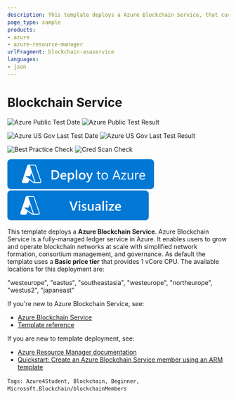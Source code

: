 ```yaml
---
description: This template deploys a Azure Blockchain Service, that currently provides support for the Ethereum Quorum ledger using the IBFT consensus mechanism.
page_type: sample
products:
- azure
- azure-resource-manager
urlFragment: blockchain-asaservice
languages:
- json
---
```

# Blockchain Service

![Azure Public Test Date](https://azurequickstartsservice.blob.core.windows.net/badges/quickstarts/microsoft.blockchain/blockchain-asaservice/PublicLastTestDate.svg)
![Azure Public Test Result](https://azurequickstartsservice.blob.core.windows.net/badges/quickstarts/microsoft.blockchain/blockchain-asaservice/PublicDeployment.svg)

![Azure US Gov Last Test Date](https://azurequickstartsservice.blob.core.windows.net/badges/quickstarts/microsoft.blockchain/blockchain-asaservice/FairfaxLastTestDate.svg)
![Azure US Gov Last Test Result](https://azurequickstartsservice.blob.core.windows.net/badges/quickstarts/microsoft.blockchain/blockchain-asaservice/FairfaxDeployment.svg)

![Best Practice Check](https://azurequickstartsservice.blob.core.windows.net/badges/quickstarts/microsoft.blockchain/blockchain-asaservice/BestPracticeResult.svg)
![Cred Scan Check](https://azurequickstartsservice.blob.core.windows.net/badges/quickstarts/microsoft.blockchain/blockchain-asaservice/CredScanResult.svg)

[![Deploy To Azure](https://raw.githubusercontent.com/Azure/azure-quickstart-templates/master/1-CONTRIBUTION-GUIDE/images/deploytoazure.svg?sanitize=true)](https://portal.azure.com/#create/Microsoft.Template/uri/https%3A%2F%2Fraw.githubusercontent.com%2FAzure%2Fazure-quickstart-templates%2Fmaster%2Fquickstarts%2Fmicrosoft.blockchain%2Fblockchain-asaservice%2Fazuredeploy.json)  [![Visualize](https://raw.githubusercontent.com/Azure/azure-quickstart-templates/master/1-CONTRIBUTION-GUIDE/images/visualizebutton.svg?sanitize=true)](http://armviz.io/#/?load=https%3A%2F%2Fraw.githubusercontent.com%2FAzure%2Fazure-quickstart-templates%2Fmaster%2Fquickstarts%2Fmicrosoft.blockchain%2Fblockchain-asaservice%2Fazuredeploy.json)

This template deploys a **Azure Blockchain Service**. Azure Blockchain Service is a fully-managed ledger service in Azure. It enables users to grow and operate blockchain networks at scale with simplified network formation, consortium management, and governance. As default the template uses a **Basic price tier** that provides 1 vCore CPU. The available locations for this deployment are:

"westeurope",
"eastus",
"southeastasia",
"westeurope",
"northeurope",
"westus2",
"japaneast"

If you're new to Azure Blockchain Service, see:

- [Azure Blockchain Service](https://azure.microsoft.com/services/blockchain-service/)
- [Template reference](https://docs.microsoft.com/azure/templates/microsoft.compute/allversions)

If you are new to template deployment, see:

- [Azure Resource Manager documentation](https://docs.microsoft.com/azure/azure-resource-manager/)
- [Quickstart: Create an Azure Blockchain Service member using an ARM template](https://docs.microsoft.com/azure/blockchain/service/create-member-template)

`Tags: Azure4Student, Blockchain, Beginner, Microsoft.Blockchain/blockchainMembers`
